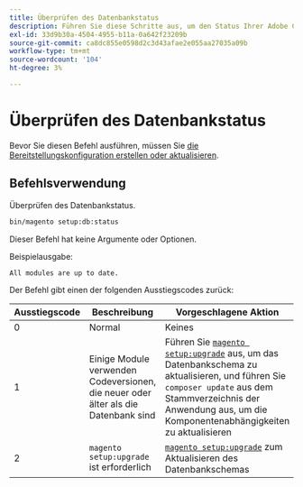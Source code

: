 ```yaml
---
title: Überprüfen des Datenbankstatus
description: Führen Sie diese Schritte aus, um den Status Ihrer Adobe Commerce-Datenbank zu überprüfen.
exl-id: 33d9b30a-4504-4955-b11a-0a642f23209b
source-git-commit: ca8dc855e0598d2c3d43afae2e055aa27035a09b
workflow-type: tm+mt
source-wordcount: '104'
ht-degree: 3%

---
```


# Überprüfen des Datenbankstatus

Bevor Sie diesen Befehl ausführen, müssen Sie [die Bereitstellungskonfiguration erstellen oder aktualisieren](deployment.md).

## Befehlsverwendung

Überprüfen des Datenbankstatus.

```bash
bin/magento setup:db:status
```

Dieser Befehl hat keine Argumente oder Optionen.

Beispielausgabe:

```
All modules are up to date.
```

Der Befehl gibt einen der folgenden Ausstiegscodes zurück:

| Ausstiegscode | Beschreibung | Vorgeschlagene Aktion |
|--------------|--------------|---------------|
| 0 | Normal | Keines |
| 1 | Einige Module verwenden Codeversionen, die neuer oder älter als die Datenbank sind | Führen Sie [`magento setup:upgrade`](database-upgrade.md) aus, um das Datenbankschema zu aktualisieren, und führen Sie `composer update` aus dem Stammverzeichnis der Anwendung aus, um die Komponentenabhängigkeiten zu aktualisieren |
| 2 | `magento setup:upgrade` ist erforderlich | [`magento setup:upgrade`](database-upgrade.md) zum Aktualisieren des Datenbankschemas |
